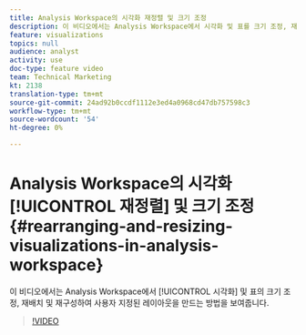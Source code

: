 ```yaml
---
title: Analysis Workspace의 시각화 재정렬 및 크기 조정
description: 이 비디오에서는 Analysis Workspace에서 시각화 및 표를 크기 조정, 재배치 및 재구성하여 사용자 지정된 레이아웃을 만드는 방법을 보여줍니다.
feature: visualizations
topics: null
audience: analyst
activity: use
doc-type: feature video
team: Technical Marketing
kt: 2138
translation-type: tm+mt
source-git-commit: 24ad92b0ccdf1112e3ed4a0968cd47db757598c3
workflow-type: tm+mt
source-wordcount: '54'
ht-degree: 0%

---
```



# Analysis Workspace의 시각화 [!UICONTROL 재정렬] 및 크기 조정 {#rearranging-and-resizing-visualizations-in-analysis-workspace}

이 비디오에서는 Analysis Workspace에서 [!UICONTROL 시각화] 및 표의 크기 조정, 재배치 및 재구성하여 사용자 지정된 레이아웃을 만드는 방법을 보여줍니다.

>[!VIDEO](https://video.tv.adobe.com/v/24707/?quality=12)
